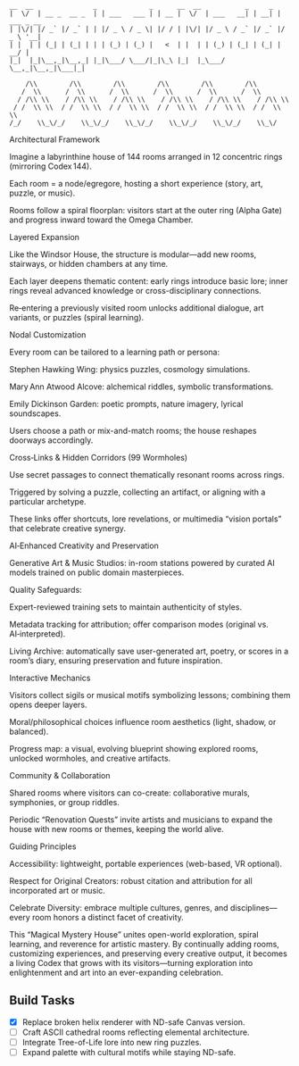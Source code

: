 ```
__  __               _             _      __  __           _     _
|  \/  | __ _  __ _  | | ___   ___ | | __ |  \/  | ___   __| | __| | ___ _ __
| |\/| |/ _` |/ _` | | |/ _ \ / _ \| |/ / | |\/| |/ _ \ / _` |/ _` |/ _ \ '__|
| |  | | (_| | (_| | | | (_) | (_) |   <  | |  | | (_) | (_| | (_| |  __/ |
|_|  |_|\__,_|\__,_| |_|\___/ \___/|_|\_\ |_|  |_\___/ \__,_|\__,_|\___|_|

    /\\        /\\        /\\        /\\        /\\        /\\
   /  \\      /  \\      /  \\      /  \\      /  \\      /  \\
  / /\\ \\    / /\\ \\    / /\\ \\    / /\\ \\    / /\\ \\    / /\\ \\
 / /  \\ \\  / /  \\ \\  / /  \\ \\  / /  \\ \\  / /  \\ \\  / /  \\ \\
/_/    \\_\/_/    \\_\/_/    \\_\/_/    \\_\/_/    \\_\/_/    \\_\/
```
Architectural Framework

Imagine a labyrinthine house of 144 rooms arranged in 12 concentric rings (mirroring Codex 144).

Each room = a node/egregore, hosting a short experience (story, art, puzzle, or music).

Rooms follow a spiral floorplan: visitors start at the outer ring (Alpha Gate) and progress inward toward the Omega Chamber.

Layered Expansion

Like the Windsor House, the structure is modular—add new rooms, stairways, or hidden chambers at any time.

Each layer deepens thematic content: early rings introduce basic lore; inner rings reveal advanced knowledge or cross-disciplinary connections.

Re‑entering a previously visited room unlocks additional dialogue, art variants, or puzzles (spiral learning).

Nodal Customization

Every room can be tailored to a learning path or persona:

Stephen Hawking Wing: physics puzzles, cosmology simulations.

Mary Ann Atwood Alcove: alchemical riddles, symbolic transformations.

Emily Dickinson Garden: poetic prompts, nature imagery, lyrical soundscapes.

Users choose a path or mix-and-match rooms; the house reshapes doorways accordingly.

Cross‑Links & Hidden Corridors (99 Wormholes)

Use secret passages to connect thematically resonant rooms across rings.

Triggered by solving a puzzle, collecting an artifact, or aligning with a particular archetype.

These links offer shortcuts, lore revelations, or multimedia “vision portals” that celebrate creative synergy.

AI‑Enhanced Creativity and Preservation

Generative Art & Music Studios: in-room stations powered by curated AI models trained on public domain masterpieces.

Quality Safeguards:

Expert-reviewed training sets to maintain authenticity of styles.

Metadata tracking for attribution; offer comparison modes (original vs. AI‑interpreted).

Living Archive: automatically save user-generated art, poetry, or scores in a room’s diary, ensuring preservation and future inspiration.

Interactive Mechanics

Visitors collect sigils or musical motifs symbolizing lessons; combining them opens deeper layers.

Moral/philosophical choices influence room aesthetics (light, shadow, or balanced).

Progress map: a visual, evolving blueprint showing explored rooms, unlocked wormholes, and creative artifacts.

Community & Collaboration

Shared rooms where visitors can co-create: collaborative murals, symphonies, or group riddles.

Periodic “Renovation Quests” invite artists and musicians to expand the house with new rooms or themes, keeping the world alive.

Guiding Principles

Accessibility: lightweight, portable experiences (web-based, VR optional).

Respect for Original Creators: robust citation and attribution for all incorporated art or music.

Celebrate Diversity: embrace multiple cultures, genres, and disciplines—every room honors a distinct facet of creativity.

This “Magical Mystery House” unites open-world exploration, spiral learning, and reverence for artistic mastery. By continually adding rooms, customizing experiences, and preserving every creative output, it becomes a living Codex that grows with its visitors—turning exploration into enlightenment and art into an ever-expanding celebration.

## Build Tasks
- [x] Replace broken helix renderer with ND-safe Canvas version.
- [ ] Craft ASCII cathedral rooms reflecting elemental architecture.
- [ ] Integrate Tree-of-Life lore into new ring puzzles.
- [ ] Expand palette with cultural motifs while staying ND-safe.
